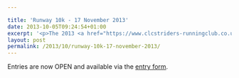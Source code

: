 ```yaml
---

title: 'Runway 10k - 17 November 2013'
date: 2013-10-05T09:24:54+01:00
excerpt: '<p>The 2013 <a href="https://www.clcstriders-runningclub.co.uk/index.php?option=com_content&amp;view=article&amp;id=346&amp;Itemid=91" target="_blank" rel="nofollow">Runway 10k </a>will take place on Sunday 17 November at Staverton Airport.</p>'
layout: post
permalink: /2013/10/runway-10k-17-november-2013/
---
```

Entries are now OPEN and available via the <a href="/assets/pdf/results/runway10k2013entryform.pdf" target="_blank" rel="nofollow">entry form</a>.

